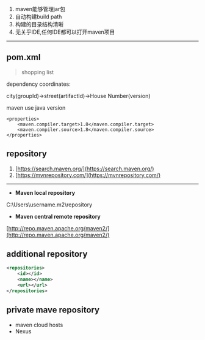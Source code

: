
1. maven能够管理jar包
2. 自动构建build path
3. 构建的目录结构清晰
4. 无关乎IDE,任何IDE都可以打开maven项目



----------


## pom.xml

> shopping list

dependency coordinates:

city(groupId)->street(artifactId)->House Number(version)


maven use java version

```
<properties>
    <maven.compiler.target>1.8</maven.compiler.target>
    <maven.compiler.source>1.8</maven.compiler.source>
</properties>
```

## repository

1. [https://search.maven.org/](https://search.maven.org/)
2. [https://mvnrepository.com/](https://mvnrepository.com/)


----------

+ **Maven local repository**

C:\Users\username\.m2\repository

+ **Maven central remote repository**

[http://repo.maven.apache.org/maven2/](http://repo.maven.apache.org/maven2/)


## additional repository

```xml
<repositories>
    <id></id>
    <name></name>
    <url></url>
</repositories>
```


## private  mave repository

- maven cloud hosts
- Nexus
